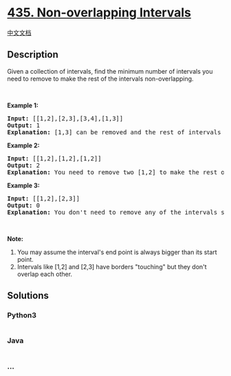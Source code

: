 # [435. Non-overlapping Intervals](https://leetcode.com/problems/non-overlapping-intervals)

[中文文档](/solution/0400-0499/0435.Non-overlapping%20Intervals/README.md)

## Description
<p>Given a collection of intervals, find the minimum number of intervals you need to remove to make the rest of the intervals non-overlapping.</p>

<ol>
</ol>

<p>&nbsp;</p>

<p><b>Example 1:</b></p>

<pre>
<b>Input:</b> [[1,2],[2,3],[3,4],[1,3]]
<b>Output:</b> 1
<b>Explanation:</b> [1,3] can be removed and the rest of intervals are non-overlapping.
</pre>

<p><b>Example 2:</b></p>

<pre>
<b>Input:</b> [[1,2],[1,2],[1,2]]
<b>Output:</b> 2
<b>Explanation:</b> You need to remove two [1,2] to make the rest of intervals non-overlapping.
</pre>

<p><b>Example 3:</b></p>

<pre>
<b>Input:</b> [[1,2],[2,3]]
<b>Output:</b> 0
<b>Explanation:</b> You don&#39;t need to remove any of the intervals since they&#39;re already non-overlapping.
</pre>

<p>&nbsp;</p>

<p><b>Note:</b></p>

<ol>
	<li>You may assume the interval&#39;s end point is always bigger than its start point.</li>
	<li>Intervals like [1,2] and [2,3] have borders &quot;touching&quot; but they don&#39;t overlap each other.</li>
</ol>



## Solutions


<!-- tabs:start -->

### **Python3**

```python

```

### **Java**

```java

```

### **...**
```

```

<!-- tabs:end -->